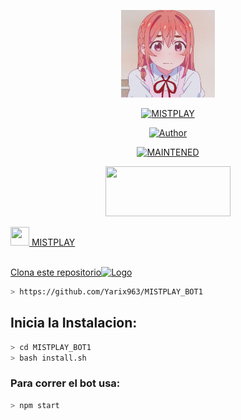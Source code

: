 <p align="center">
<img src="./src/12345.jpg" width="150" height="140"/>
</p>
<p align="center">
<a href="#"><img title="MISTPLAY" src="https://img.shields.io/badge/Game|By Yarix| MistPlay-black?colorA=%23ff0000&colorB=%23000000&style=for-the-badge"></a>
</p>
<p align="center">
<a href="https://github.com/Samu330"><img title="Author" src="https://img.shields.io/badge/author-Samu330-green?colorA=%00ff00style=for-the-badge&logo=github"></a>
</p>
<p align="center">
<a href="#"><img title="MAINTENED" src="https://img.shields.io/badge/MAINTENED-YES-blue?colorA=%23ff0000&colorB=%230000ff&style=for-the-badge"</a>
</p>
<p align="center">
<img src="https://www.crackingpro.com/uploads/team_VIP.gif" width="200" height="80"/>
</p>
<img src="https://i.imgur.com/n1zo2wL.gif" width="30" height="30"/> MISTPLAY
</p>
<br />
    Clona este repositorio</h3><img src="https://raw.githubusercontent.com/othneildrew/Best-README-Template/master/images/logo.png" alt="Logo" width="20" height="20">
  </a>

```bash
> https://github.com/Yarix963/MISTPLAY_BOT1
```

## Inicia la Instalacion:

```bash
> cd MISTPLAY_BOT1
> bash install.sh
```

### Para correr el bot usa:
```bash
> npm start
```

